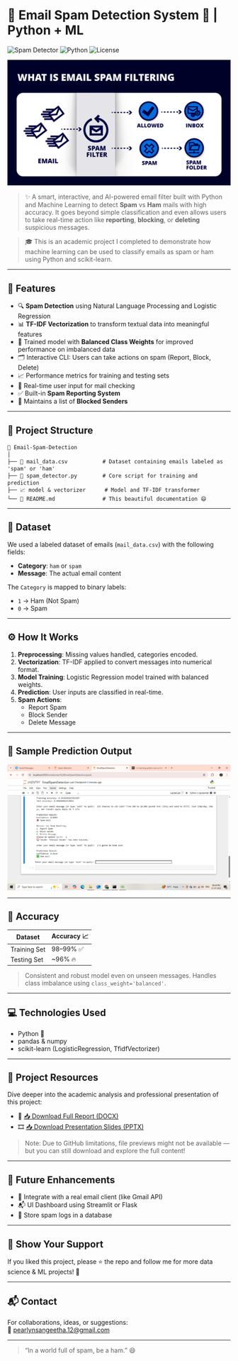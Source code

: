  # 📧 Email Spam Detection System 🚨 | Python + ML

![Spam Detector](https://img.shields.io/badge/Spam-Ham%20Detector-brightgreen?style=for-the-badge&logo=python)
![Python](https://img.shields.io/badge/Python-ML-blue?style=for-the-badge&logo=python)
![License](https://img.shields.io/badge/Status-Completed-success?style=for-the-badge)

<p align="center">
  <img src="https://github.com/Sangeetha-K-04/EmailSpamDetection/blob/main/spam%20filter.png?raw=true" alt="Spam Detection" width="600"/>
</p>

> ✨ A smart, interactive, and AI-powered email filter built with Python and Machine Learning to detect **Spam** vs **Ham** mails with high accuracy. It goes beyond simple classification and even allows users to take real-time action like **reporting**, **blocking**, or **deleting** suspicious messages.

>  🎓 This is an academic project I completed to demonstrate how machine learning can be used to classify emails as spam or ham using Python and scikit-learn.


---

## 🚀 Features

- 🔍 **Spam Detection** using Natural Language Processing and Logistic Regression
- 📊 **TF-IDF Vectorization** to transform textual data into meaningful features
- 🧠 Trained model with **Balanced Class Weights** for improved performance on imbalanced data
- 🗂 Interactive CLI: Users can take actions on spam (Report, Block, Delete)
- 📈 Performance metrics for training and testing sets
- 💬 Real-time user input for mail checking
- ✅ Built-in **Spam Reporting System**
- 🚫 Maintains a list of **Blocked Senders**

---

 ## 📁 Project Structure

```text
📁 Email-Spam-Detection
│
├── 📄 mail_data.csv           # Dataset containing emails labeled as 'spam' or 'ham'
├── 🧠 spam_detector.py        # Core script for training and prediction
├── 📈 model & vectorizer      # Model and TF-IDF transformer
└── 📄 README.md               # This beautiful documentation 😄
```

---

## 📂 Dataset

We used a labeled dataset of emails (`mail_data.csv`) with the following fields:
- **Category**: `ham` or `spam`
- **Message**: The actual email content

The `Category` is mapped to binary labels:
- `1` → Ham (Not Spam)  
- `0` → Spam

---

## ⚙️ How It Works

1. **Preprocessing**: Missing values handled, categories encoded.
2. **Vectorization**: TF-IDF applied to convert messages into numerical format.
3. **Model Training**: Logistic Regression model trained with balanced weights.
4. **Prediction**: User inputs are classified in real-time.
5. **Spam Actions**:
   - Report Spam
   - Block Sender
   - Delete Message

---

## 🔢 Sample Prediction Output

![Spam Detection](https://github.com/Sangeetha-K-04/EmailSpamDetection/blob/main/output%20spam.png?raw=true)

---

## 🎯 Accuracy

| Dataset       | Accuracy 📈 |
|---------------|--------------|
| Training Set  | 98–99% ✅     |
| Testing Set   | ~96% 🔥       |

> Consistent and robust model even on unseen messages. Handles class imbalance using `class_weight='balanced'`.

---

## 💻 Technologies Used

- Python 🐍
- pandas & numpy
- scikit-learn (LogisticRegression, TfidfVectorizer)
  
---

## 📎 Project Resources

Dive deeper into the academic analysis and professional presentation of this project:

- 📄 [📥 Download Full Report (DOCX)](Email_Spam_Detection_Report.docx)
- 🎞️ [📥 Download Presentation Slides (PPTX)](Email_Spam_Detection_Presentation.pptx)

> Note: Due to GitHub limitations, file previews might not be available — but you can still download and explore the full content!

---

## 🧠 Future Enhancements

- 📨 Integrate with a real email client (like Gmail API)
- 📬 UI Dashboard using Streamlit or Flask
- 📌 Store spam logs in a database

---

## 🌟 Show Your Support

If you liked this project, please ⭐ the repo and follow me for more data science & ML projects! 🤗

---

## 📬 Contact

For collaborations, ideas, or suggestions:  
📧 pearlynsangeetha.12@gmail.com  

---

> “In a world full of spam, be a ham.” 😄  
